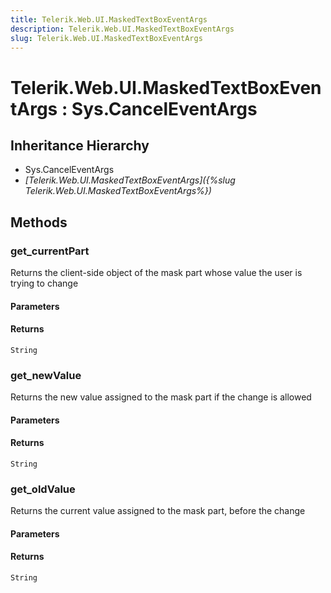 ```yaml
---
title: Telerik.Web.UI.MaskedTextBoxEventArgs
description: Telerik.Web.UI.MaskedTextBoxEventArgs
slug: Telerik.Web.UI.MaskedTextBoxEventArgs
---
```


# Telerik.Web.UI.MaskedTextBoxEventArgs : Sys.CancelEventArgs 

## Inheritance Hierarchy

* Sys.CancelEventArgs
* *[Telerik.Web.UI.MaskedTextBoxEventArgs]({%slug Telerik.Web.UI.MaskedTextBoxEventArgs%})*


## Methods

###  get_currentPart

Returns the client-side object of the mask part whose value the user is trying to change

#### Parameters

#### Returns

`String` 

### get_newValue

Returns the new value assigned to the mask part if the change is allowed

#### Parameters

#### Returns

`String` 

### get_oldValue

Returns the current value assigned to the mask part, before the change

#### Parameters

#### Returns

`String` 

